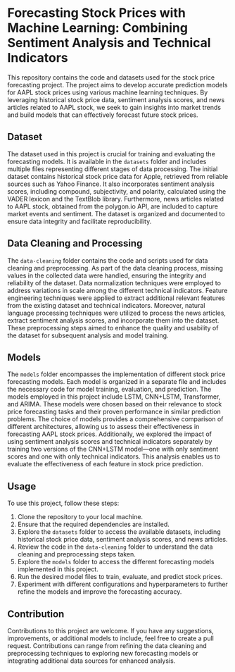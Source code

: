 # Forecasting Stock Prices with Machine Learning: Combining Sentiment Analysis and Technical Indicators  

This repository contains the code and datasets used for the stock price forecasting project. The project aims to develop accurate prediction models for AAPL stock prices using various machine learning techniques. By leveraging historical stock price data, sentiment analysis scores, and news articles related to AAPL stock, we seek to gain insights into market trends and build models that can effectively forecast future stock prices.

## Dataset

The dataset used in this project is crucial for training and evaluating the forecasting models. It is available in the `datasets` folder and includes multiple files representing different stages of data processing. The initial dataset contains historical stock price data for Apple, retrieved from reliable sources such as Yahoo Finance. It also incorporates sentiment analysis scores, including compound, subjectivity, and polarity, calculated using the VADER lexicon and the TextBlob library. Furthermore, news articles related to AAPL stock, obtained from the polygon.io API, are included to capture market events and sentiment. The dataset is organized and documented to ensure data integrity and facilitate reproducibility.

## Data Cleaning and Processing

The `data-cleaning` folder contains the code and scripts used for data cleaning and preprocessing. As part of the data cleaning process, missing values in the collected data were handled, ensuring the integrity and reliability of the dataset. Data normalization techniques were employed to address variations in scale among the different technical indicators. Feature engineering techniques were applied to extract additional relevant features from the existing dataset and technical indicators. Moreover, natural language processing techniques were utilized to process the news articles, extract sentiment analysis scores, and incorporate them into the dataset. These preprocessing steps aimed to enhance the quality and usability of the dataset for subsequent analysis and model training.

## Models

The `models` folder encompasses the implementation of different stock price forecasting models. Each model is organized in a separate file and includes the necessary code for model training, evaluation, and prediction. The models employed in this project include LSTM, CNN+LSTM, Transformer, and ARIMA. These models were chosen based on their relevance to stock price forecasting tasks and their proven performance in similar prediction problems. The choice of models provides a comprehensive comparison of different architectures, allowing us to assess their effectiveness in forecasting AAPL stock prices. Additionally, we explored the impact of using sentiment analysis scores and technical indicators separately by training two versions of the CNN+LSTM model—one with only sentiment scores and one with only technical indicators. This analysis enables us to evaluate the effectiveness of each feature in stock price prediction.

## Usage

To use this project, follow these steps:
1. Clone the repository to your local machine.
2. Ensure that the required dependencies are installed.
3. Explore the `datasets` folder to access the available datasets, including historical stock price data, sentiment analysis scores, and news articles.
4. Review the code in the `data-cleaning` folder to understand the data cleaning and preprocessing steps taken.
5. Explore the `models` folder to access the different forecasting models implemented in this project.
6. Run the desired model files to train, evaluate, and predict stock prices.
7. Experiment with different configurations and hyperparameters to further refine the models and improve the forecasting accuracy.

## Contribution

Contributions to this project are welcome. If you have any suggestions, improvements, or additional models to include, feel free to create a pull request. Contributions can range from refining the data cleaning and preprocessing techniques to exploring new forecasting models or integrating additional data sources for enhanced analysis.
